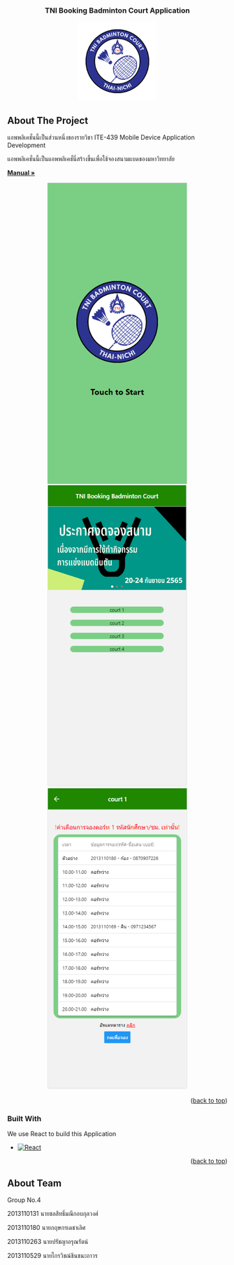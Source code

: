 <a name="readme-top"></a>

<!-- PROJECT LOGO -->
<div align="center">
  <h3 align="center">TNI Booking Badminton Court Application</h3>
  <a href="https://github.com/LittleT0fu/ReactNativeFinalProject">
    <img src="image/logo.png" alt="Logo" width="180" height="180">
  </a>
</div>




<!-- ABOUT THE PROJECT -->
## About The Project
แอพพลิเคชั่นนี้เป็นส่วนหนึ่งของรายวิชา ITE-439 Mobile Device Application Development

แอพพลิเคชั่นนี้เป็นแอพพลิเคชั่นี่สร้างขึ้นเพื่อใช้จองสนามแบดของมหาวิทยาลัย

<a href="https://github.com/LittleT0fu/ReactNativeFinalProject/blob/main/Documents/TNI%20Booking%20Badminton%20Court%20Manual.pdf" ><strong>Manual »</strong> </a>

<div align="center">
  <a href="https://github.com/LittleT0fu/ReactNativeFinalProject">
    <img src="Documents/image/start_screen.png" alt="Logo" width="320" height="688">
    <img src="Documents/image/menu_screen.png" alt="Logo" width="320" height="688">
    <img src="Documents/image/detail_screen.png" alt="Logo" width="320" height="688">
  </a>
</div>

<p align="right">(<a href="#readme-top">back to top</a>)</p>



### Built With

We use React to build this Application

* [![React][React.js]][React-url]


<p align="right">(<a href="#readme-top">back to top</a>)</p>





<!-- About Team -->
## About Team

Group No.4

2013110131 นายชลสิทธิ์มณีกอบกุลวงศ์

2013110180 นายกฤษกรเดชาเลิศ

2013110263 นายปรัชญาอรุณรัตน์

2013110529 นายไกรวิชณ์ชินชนะถาวร



<!-- MARKDOWN LINKS & IMAGES -->
<!-- https://www.markdownguide.org/basic-syntax/#reference-style-links -->

[React.js]: https://img.shields.io/badge/React-20232A?style=for-the-badge&logo=react&logoColor=61DAFB
[React-url]: https://reactjs.org/
